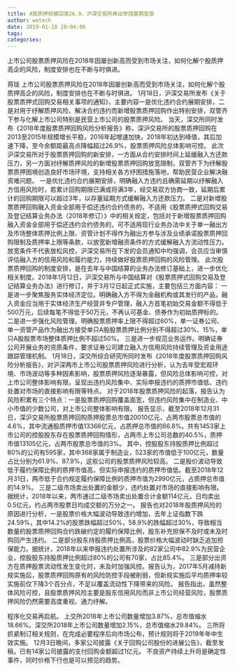```yaml
---
title: A股质押规模回落26.9，沪深交易所再出举措展期宽限
author: wetech
date: 2019-01-18 20:04:06
tags: 
categories: 
---
```

上市公司股票质押风险在2018年因屡创新高而受到市场关注，如何化解个股质押高企的风险，制度安排也在不断与时俱进。
<!-- more -->
蒋琰
上市公司股票质押风险在2018年因屡创新高而受到市场关注，如何化解个股质押高企的风险，制度安排也在不断与时俱进。
1月18日，沪深交易所发布《关于股票质押式回购交易相关事项的通知》，主要内容一是优化违约合约展期安排，二是对用于纾解质押风险、解决合约违约而新增股票质押回购作出特别安排，双管齐下参与化解上市公司特别是民营上市公司的股票质押风险。
当天，深交所同时发布《2018年度股票质押回购风险分析报告》称，深沪交易所的股票质押回购在2013至2015年规模增长平稳，2016年起增速加快，2018年初达到峰值，其后加速下降，至今余额距最高点降幅超过26.9%，股票质押风险总体影响可控。
此次沪深交易所对于股票质押回购的新安排，一方面从合约安排时间上延缓融入方还款压力，另一方面对纾解质押风险的新增股票质押回购放宽限制，双管齐下为纾解股票质押困境创造良好市场环境，支持相关各方纾困措施落地，帮助民营企业解决融资难问题。
一是优化违约合约展期安排，明确融入方违约且确需延期以纾解融入方信用风险时，若累计回购期限已满或将满3年，经交易双方协商一致，延期后累计的回购期限可以超过3年，以存量延期方式缓解融入方还款压力。
二是对新增股票质押回购融入资金全部用于偿还违约合约债务的，不适用《股票质押式回购交易及登记结算业务办法（2018年修订）》中的相关规定，包括对于新增股票质押回购融入资金全部用于偿还违约合约债务的，可不适用现行业务办法中关于单一融出方及市场整体质押比例上限、资管计划不得作为融出方参与涉及业绩承诺股票质押回购限制及质押率上限等条款，以放宽新增融资条件的方式缓解融入方流动性压力。
放宽条件不代表放松风控，沪深交易所在下发的会员通知中均强调，会员应当审慎评估融入方的信用风险和履约能力，持续做好股票质押回购的风险管理。
此次股票质押回购的制度安排，是在去年与中国结算的业务办法修订基础上，进一步优化相关制度。2018年1月12日，沪深交易所与中国结算对《股票质押式回购交易及登记结算业务办法》进行修订，并于3月12日起正式实施，主要包括三方面内容：
一是进一步聚焦服务实体经济定位。明确融入方不得为金融机构或其发行的产品，融入资金应当用于实体经济生产经营并专户管理，融入方首笔初始交易金额不得低于500万元，后续每笔不得低于50万元，不再认可基金、债券作为初始质押标的。
二是进一步强化风险管理。明确股票质押率上限不得超过60%，单一证券公司、单一资管产品作为融出方接受单只A股股票质押比例分别不得超过30%、15%，单只A股股票市场整体质押比例不超过50%。
三是进一步规范业务运作。明确证券公司开展业务的资质条件，要求证券公司建立融入方信用风险持续管理及资金用途跟踪管理机制。
1月18日，深交所综合研究所同时发布《2018年度股票质押回购风险分析报告》，对沪深两市上市公司股票质押风险进行分析，认为去年受宏观环境、市场波动等多种因素影响，股票质押风险逐渐暴露，但风险总体影响可控，对上市公司整体影响有限，呈现出违约风险集中、实际申报违约的质押市值低、违约处置对市场的直接影响有限等特点。
对于2018年股票质押风险的起落，报告认为风险积累有三个特点：一是股票质押回购覆盖面宽，但违约风险集中在制造业、中小市值的少数公司，对上市公司整体影响有限。
报告显示，截至2018年12月31日，深沪交易所股票质押回购质押股票总市值20010亿元，占两市股票总市值的4.6%，其中流通股质押市值13366亿元，占质押总市值的66.8%。共有1453家上市公司的控股股东存在股票质押回购情形，占两市上市公司总数的40.5%，质押市值13105亿元，占两市股票总市值的3%。
其中，控股股东持股质押比例超过80%的公司有595家，其中368家属于制造业，523家的市值低于100亿元，数量占比分别为61.9%、87.9%，这些公司的股票质押风险较高。
二是股价波动导致低于履约保障比例的质押市值高，但实际申报违约的质押市值低。截至2018年12月31日，两市低于合约规定履约保障比例的质押市值为2990亿元，占质押总市值的14.9%。
三是二级市场卖出处置的金额少，违约处置对市场的直接影响有限。据统计，2018年以来，两市通过二级市场卖出处置合计金额114亿元，日均卖出0.5亿元，约占两市股票日均成交额的万分之一。
报告也对2018年股质押风险的原因进行分析，一是股票价格大幅波动导致违约增加，去年上证指数下跌24.59%，其中14.2%的股票跌幅超过50%，58.9%的跌幅超过30%，导致相当数量的股票质押回购合约跌破约定的履约保障比例，股东补充担保不及时或未及时购回产生违约。
二是部分股东持股质押比例高，股票价格大幅波动时缺乏追加担保能力。据统计，2018年以来申报违约处置所涉及的82家公司中82.9%为民营企业，控股股东持股质押比例超过80%的公司有70家，占比85.4%。
三是部分出资方在质押股票流动性发生变化时，未及时加强风控。报告认为，2017年5月减持新规实施后，股票质押回购原有的风险防控手段被削弱，但新规实施后平均质押率较实施前仅下降3个百分点，不足以覆盖流动性下降带来的风险。
报告指出，虽然整体风险可控，且股票质押风险主要是股东信用风险而非上市公司经营风险，股票质押风险仍然需要高度重视、通力纾解。
 
 
程序化交易再启航。
上交所2018年上市公司数量增加3.87%，总市值缩水18.66%。深交所2018年上市公司数量增加2.15%，总市值缩水29.84%。
三所将抓紧制订相关规则，在完成必要程序后向市场公布，预计规则将于2019年年中生效实施。
12月3日晚间，多家公司披露《关于回购公司股份的进展公告》，截至发稿，已有14家公司披露的支付回购金额超过1亿元。
不良资产持续上升将是确定性事件，同时价格下行也是可以预见的趋势。

